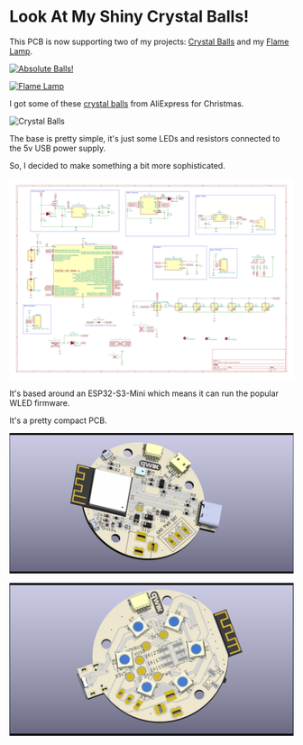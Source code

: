 # Look At My Shiny Crystal Balls!

This PCB is now supporting two of my projects: [Crystal Balls](https://www.youtube.com/watch?v=1-Rm0mgg2RI) and my [Flame Lamp](https://youtu.be/qe_sFo2qRoI).

[![Absolute Balls!](https://img.youtube.com/vi/1-Rm0mgg2RI/0.jpg)](https://www.youtube.com/watch?v=1-Rm0mgg2RI)

[![Flame Lamp](https://img.youtube.com/vi/qe_sFo2qRoI/0.jpg)](https://www.youtube.com/watch?v=qe_sFo2qRoI)

I got some of these [crystal balls](https://s.click.aliexpress.com/e/_DDdvNqJ) from AliExpress for Christmas.

![Crystal Balls](https://ae01.alicdn.com/kf/Se6ddd909f39d40cf9bdf32453d28c092d/6cm-3D-Crystal-Ball-Glass-Planet-LED-Warm-Night-Light-Laser-Engraved-Solar-System-Globe-Universe.jpg_.webp)

The base is pretty simple, it's just some LEDs and resistors connected to the 5v USB power supply.

So, I decided to make something a bit more sophisticated.

![Schematic](images/esp32-crystal-ball.svg)

It's based around an ESP32-S3-Mini which means it can run the popular WLED firmware.

It's a pretty compact PCB.

![PCB Front](images/3d-front.png)

![PCB Back](images/3d-back.png)
